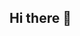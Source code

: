 ## Hi there 👋

<!--
**curiouscpu/curiouscpu** is a ✨ _special_ ✨ repository because its `README.md` (this file) appears on your GitHub profile.

Here are some ideas to get you started:

- 🔭 I’m currently working on projects in C, Java and Python.
- 🌱 I’m currently learning C++.
- 😄 Pronouns: she / her
-->
